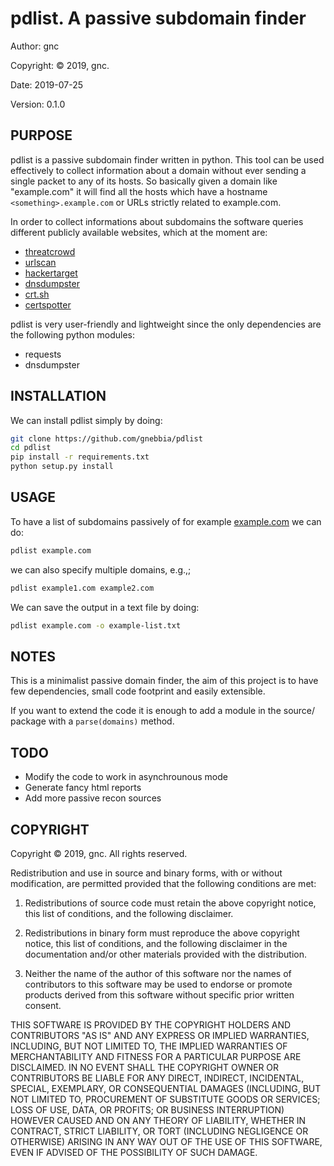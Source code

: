 # pdlist.  A passive subdomain finder


Author: gnc

Copyright: © 2019, gnc.

Date: 2019-07-25

Version: 0.1.0


## PURPOSE

pdlist is a passive subdomain finder written in python. This tool can be used 
effectively to collect information about a domain without ever sending a 
single packet to any of its hosts.
So basically given a domain like "example.com" it will find all the hosts which
have a hostname `<something>.example.com` or URLs strictly related to example.com.

In order to collect informations about subdomains the software queries different
publicly available websites, which at the moment are:
- [threatcrowd](https://www.threatcrowd.org/)
- [urlscan](https://urlscan.io/)
- [hackertarget](https://hackertarget.com/)
- [dnsdumpster](https://dnsdumpster.com/)
- [crt.sh](https://crt.sh/)
- [certspotter](https://certspotter.com)


pdlist is very user-friendly and lightweight since the only dependencies are
the following python modules:
- requests
- dnsdumpster



## INSTALLATION

We can install pdlist simply by doing:
```sh
git clone https://github.com/gnebbia/pdlist
cd pdlist
pip install -r requirements.txt
python setup.py install
```


## USAGE

To have a list of subdomains passively of for example
[example.com](example.com) we can do:

```sh
pdlist example.com
```

we can also specify multiple domains, e.g.,;

```sh
pdlist example1.com example2.com
```

We can save the output in a text file by doing:
```sh
pdlist example.com -o example-list.txt
```


## NOTES

This is a minimalist passive domain finder, the aim of this project is to have
few dependencies, small code footprint and easily extensible.

If you want to extend the code it is enough to add a module in the source/
package with a `parse(domains)` method.



## TODO

* Modify the code to work in asynchrounous mode
* Generate fancy html reports
* Add more passive recon sources

## COPYRIGHT

Copyright © 2019, gnc.
All rights reserved.

Redistribution and use in source and binary forms, with or without
modification, are permitted provided that the following conditions are
met:

1. Redistributions of source code must retain the above copyright
   notice, this list of conditions, and the following disclaimer.

2. Redistributions in binary form must reproduce the above copyright
   notice, this list of conditions, and the following disclaimer in the
   documentation and/or other materials provided with the distribution.

3. Neither the name of the author of this software nor the names of
   contributors to this software may be used to endorse or promote
   products derived from this software without specific prior written
   consent.

THIS SOFTWARE IS PROVIDED BY THE COPYRIGHT HOLDERS AND CONTRIBUTORS
"AS IS" AND ANY EXPRESS OR IMPLIED WARRANTIES, INCLUDING, BUT NOT
LIMITED TO, THE IMPLIED WARRANTIES OF MERCHANTABILITY AND FITNESS FOR
A PARTICULAR PURPOSE ARE DISCLAIMED.  IN NO EVENT SHALL THE COPYRIGHT
OWNER OR CONTRIBUTORS BE LIABLE FOR ANY DIRECT, INDIRECT, INCIDENTAL,
SPECIAL, EXEMPLARY, OR CONSEQUENTIAL DAMAGES (INCLUDING, BUT NOT
LIMITED TO, PROCUREMENT OF SUBSTITUTE GOODS OR SERVICES; LOSS OF USE,
DATA, OR PROFITS; OR BUSINESS INTERRUPTION) HOWEVER CAUSED AND ON ANY
THEORY OF LIABILITY, WHETHER IN CONTRACT, STRICT LIABILITY, OR TORT
(INCLUDING NEGLIGENCE OR OTHERWISE) ARISING IN ANY WAY OUT OF THE USE
OF THIS SOFTWARE, EVEN IF ADVISED OF THE POSSIBILITY OF SUCH DAMAGE.
